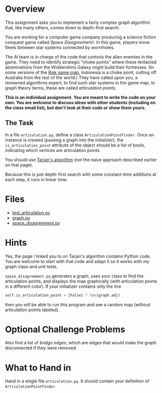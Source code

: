# Overview
This assignment asks you to implement a fairly complex graph algorithm that, like many others, comes down to depth-first search.

You are working for a computer game company producing a science fiction conquest game called *Space Disagreement!*. In this game, players move fleets between star systems connected by wormholes.

The AI team is in charge of the code that controls the alien enemies in the game. They need to identify strategic "choke points" where these tentacled abominations from the Widdershins Galaxy might build their fortresses. (In some versions of the [Risk game map](https://cf.geekdo-images.com/Pcf6sHxECBEbOv5NjuI5_g__imagepage/img/DD1brdg_kYNpj9UpkZ1r9ZhMBd0=/fit-in/900x600/filters:no_upscale():strip_icc()/pic96737.jpg), Indonesia is a choke point, cutting off Australia from the rest of the world.) They have called upon you, a renowned algorithms expert, to find such star systems in the game map. In graph theory terms, these are called *articulation points*.

**This is an individual assignment. You are meant to write the code on your own. You are welcome to discuss *ideas* with other students (including on the class email list), but don't look at their code or show them yours.**

## The Task
In a file `articulation.py`, define a class `ArticulationPointFinder`. Once an instance is created (passing a graph into the initializer), the `is_articulation_point` attribute of the object should be a list of bools, indicating which vertices are articulation points.

You should use [Tarjan's algorithm](https://www.geeksforgeeks.org/articulation-points-or-cut-vertices-in-a-graph/) (not the naive approach described earlier on that page).

Because this is just depth-first search with some constant-time additions at each step, it runs in linear time.

# Files
* [test_articulation.py](../test/test_articulation.py)
* [graph.py](../src/graph.py)
* [space_disagreement.py](../src/space_disagreement.py)

# Hints
Yes, the page I linked you to on Tarjan's algorithm contains Python code. You are welcome to start with that code and adapt it so it works with my graph class and unit tests.

`space_disagreement.py` generates a graph, uses your class to find the articulation points, and displays the map graphically (with articulation points in a different color). If your initializer contains only the line

```python
self.is_articulation_point = [False] * len(graph.adj)
```

then you will be able to run this program and see a random map (without articulation points labeled).


# Optional Challenge Problems
Also find a list of *bridge edges*, which are edges that would make the graph disconnected if they were removed.

# What to Hand in
Hand in a single file `articulation.py`. It should contain your definition of `ArticulationPointFinder`.
